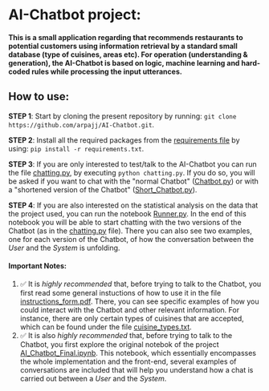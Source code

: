 #  AI-Chatbot project:

#### This is a small application regarding that recommends restaurants to potential customers using information retrieval by a standard small database (type of cuisines, areas etc). For operation (understanding & generation), the AI-Chatbot is based on logic, machine learning and hard-coded rules while processing the input utterances.   

## How to use:

__STEP 1__: Start by cloning the present repository by running: `git clone https://github.com/arpajj/AI-Chatbot.git`.

__STEP 2__: Install all the required packages from the [requirements file](./requirements.txt) by using: `pip install -r requirements.txt`.

__STEP 3__: If you are only interested to test/talk to the AI-Chatbot you can run the file [chatting.py](./chatting.py), by executing `python chatting.py`. If you do so, you will be asked if you want to chat with the "normal Chatbot" ([Chatbot.py](./Chatbot.py)) or with a "shortened version of the Chatbot" ([Short_Chatbot.py](./Short_Chatbot.py)).  

__STEP 4__: If you are also interested on the statistical analysis on the data that the project used, you can run the notebook [Runner.py](./Runner.ipunb). In the end of this notebook you will be able to start chatting with the two versions of the Chatbot (as in the [chatting.py](./chatting.py) file). There you can also see two examples, one for each version of the Chatbot, of how the conversation between the _User_ and the _System_ is unfolding.

#### __Important Notes__:  
1) ✅ It is _highly recommended_ that, before trying to talk to the Chatbot, you first read some general instuctions of how to use it in the file [instructions_form.pdf](./instructions_form.pdf). There, you can see specific examples of how you could interact with the Chatbot and other relevant information. For instance, there are only certain types of cuisines that are accepted, which can be found under the file [cuisine_types.txt](./cuisine_types.txt).
2) ✅ It is also _highly recommended_ that, before trying to talk to the Chatbot, you first explore the original notebok of the project [AI_Chatbot_Final.ipynb](./AI_Chatbot_Final.ipynb). This notebook, which essentially encompasses the whole implementation and the front-end, several examples of conversations are included that will help you understand how a chat is carried out between a _User_ and the _System_.  
